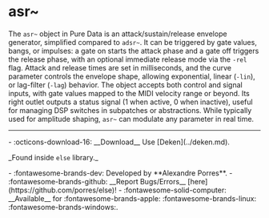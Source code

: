 # asr~

The `asr~` object in Pure Data is an attack/sustain/release envelope generator, simplified compared to `adsr~`. It can be triggered by gate values, bangs, or impulses: a gate on starts the attack phase and a gate off triggers the release phase, with an optional immediate release mode via the `-rel` flag. Attack and release times are set in milliseconds, and the curve parameter controls the envelope shape, allowing exponential, linear (`-lin`), or lag-filter (`-lag`) behavior. The object accepts both control and signal inputs, with gate values mapped to the MIDI velocity range or beyond. Its right outlet outputs a status signal (1 when active, 0 when inactive), useful for managing DSP switches in subpatches or abstractions. While typically used for amplitude shaping, `asr~` can modulate any parameter in real time.

---
<div class="grid cards" markdown>
- :octicons-download-16: __Download__ Use [Deken](../deken.md).  <p>_Found inside <code>else</code> library._</p>
- :fontawesome-brands-dev: Developed by **Alexandre Porres**.
- :fontawesome-brands-github: __Report Bugs/Errors__ [here](https://github.com/porres/else)!
- :fontawesome-solid-computer: __Available__ for :fontawesome-brands-apple: :fontawesome-brands-linux: :fontawesome-brands-windows:.
</div>




<script src="https://giscus.app/client.js"
        data-repo="charlesneimog/Awesome-PD"
        data-repo-id="R_kgDOLaunFg"
        data-category="Comments"
        data-category-id="DIC_kwDOLaunFs4CnXHy"
        data-mapping="title"
        data-strict="0"
        data-reactions-enabled="1"
        data-emit-metadata="0"
        data-input-position="bottom"
        data-theme="preferred_color_scheme"
        data-lang="en"
        data-loading="lazy"
        crossorigin="anonymous"
        async>
</script>
